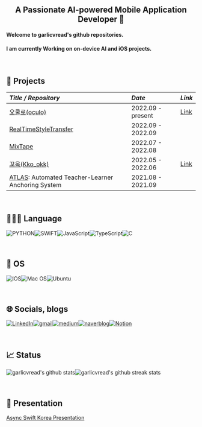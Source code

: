 <div align = 'center'><h2> A Passionate AI-powered Mobile Application Developer 👋 </div>

<div><h4>Welcome to garlicvread's github repositories.</div>
<div><h4>I am currently Working on on-device AI and iOS projects.</div>

<br>

## 📜 Projects

|*Title / Repository*|*Date*|*Link*|
|:---|:---|:---|
|[오쿨로(oculo)](https://github.com/DeveloperAcademy-POSTECH/MacC_WalkingAssistant_iOS) | 2022.09 - present | [Link](https://apps.apple.com/kr/app/oculo/id6444328351) |
|[RealTimeStyleTransfer](https://github.com/DeveloperAcademy-POSTECH/NC2_RealtimeStyleTransfer) | 2022.09 - 2022.09 ||
|[MixTape](https://github.com/DeveloperAcademy-POSTECH/MC3-Team15-Wavegram) | 2022.07 - 2022.08||
|[꼬옥(Kko_okk)](https://github.com/kko-okk/kko_okk) | 2022.05 - 2022.06 | [Link](https://apps.apple.com/kr/app/%EA%BC%AC%EC%98%A5/id1631273909) |
|[ATLAS](https://github.com/ATLAS-AI-project/ATLAS): Automated Teacher-Learner Anchoring System | 2021.08 - 2021.09 ||

<br>

## 🧑🏻‍💻 Language
![PYTHON](https://img.shields.io/badge/Python-3776AB.svg?style=for-the-badge&logo=Python&logoColor=white)![SWIFT](https://img.shields.io/badge/Swift-orange?style=for-the-badge&logo=Swift&logoColor=white)![JavaScript](https://img.shields.io/badge/JavaScript-F7DF1E.svg?style=for-the-badge&logo=JavaScript&logoColor=black)![TypeScript](https://img.shields.io/badge/TypeScript-3178C6.svg?style=for-the-badge&logo=Python&logoColor=white)![C](https://img.shields.io/badge/C-A8B9CC.svg?style=for-the-badge&logo=C&logoColor=white)

<br>

## 🚚 OS
![IOS](https://img.shields.io/badge/iOS-000000?style=for-the-badge&logo=ios&logoColor=white)![Mac OS](https://img.shields.io/badge/mac%20os-000000?style=for-the-badge&logo=macos&logoColor=F0F0F0)![Ubuntu](https://img.shields.io/badge/Ubuntu-E95420?style=for-the-badge&logo=ubuntu&logoColor=white)

<br>

## 🌐 Socials, blogs
[![LinkedIn](https://img.shields.io/badge/LinkedIn-%230077B5.svg?style=for-the-badge&logo=linkedin&logoColor=white)](https://linkedin.com/in/garlicvread)[![gmail](https://img.shields.io/badge/Gmail-D14836?style=for-the-badge&logo=gmail&logoColor=white)](mailto:try2quit@korea.ac.kr)[![medium](https://img.shields.io/badge/medium-000000?style=for-the-badge&logo=medium&logoColor=white)](https://medium.com/intelligent-atlas)[![naverblog](https://img.shields.io/badge/naver-03C75A?style=for-the-badge&logo=naver&logoColor=white)](https://blog.naver.com/PostList.naver?blogId=try2quit&categoryNo=7)[![Notion](https://img.shields.io/badge/notion-000000?style=for-the-badge&logo=notion&logoColor=white)](https://www.notion.so/garlicvread-ai-tech/Garlicvread-s-AI-tech-4f3cab2f57da45b88f0ee622755853ec)

<br>

## 📈 Status 
![garlicvread's github stats](https://github-readme-stats.vercel.app/api?username=garlicvread&show_icons=true)![garlicvread's github streak stats](https://github-readme-streak-stats.herokuapp.com/?user=garlicvread&)

<br>

## 👔 Presentation
[Async Swift Korea Presentation](https://www.youtube.com/watch?app=desktop&v=DVauRWCogWI&ab_channel=swiftasync)

